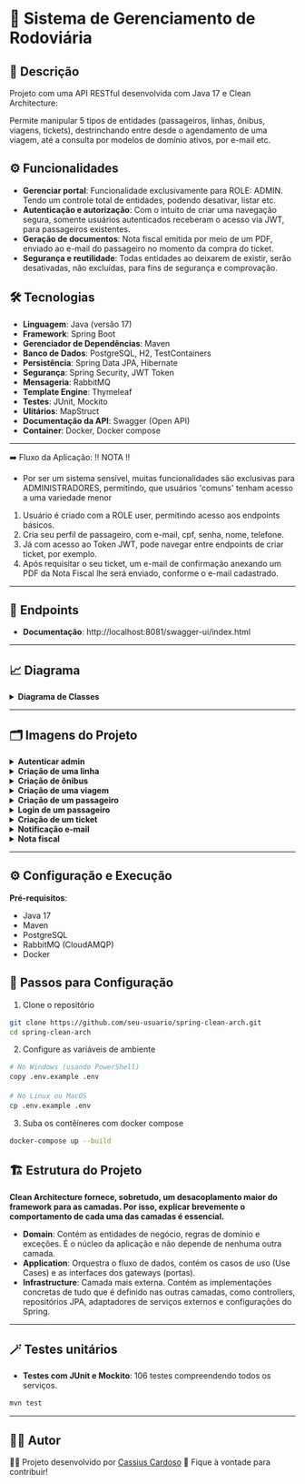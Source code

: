 # 🏥 Sistema de Gerenciamento de Rodoviária

## 📄 Descrição
Projeto com uma API RESTful desenvolvida com Java 17 e Clean Architecture:

Permite manipular 5 tipos de entidades (passageiros, linhas, ônibus, viagens, tickets), destrinchando entre
desde o agendamento de uma viagem, até a consulta por modelos de domínio ativos, por e-mail etc.

## ⚙️ Funcionalidades
- **Gerenciar portal**: Funcionalidade exclusivamente para ROLE: ADMIN. Tendo um controle total de entidades, podendo desativar, listar etc.
- **Autenticação e autorização**: Com o intuito de criar uma navegação segura, somente usuários autenticados receberam o acesso via JWT, para passageiros existentes.
- **Geração de documentos**: Nota fiscal emitida por meio de um PDF, enviado ao e-mail do passageiro no momento da compra do ticket.
- **Segurança e reutilidade**: Todas entidades ao deixarem de existir, serão desativadas, não excluídas, para fins de segurança e comprovação.

## 🛠️ Tecnologias
- **Linguagem**: Java (versão 17)
- **Framework**: Spring Boot
- **Gerenciador de Dependências**: Maven
- **Banco de Dados**: PostgreSQL, H2, TestContainers
- **Persistência**: Spring Data JPA, Hibernate
- **Segurança**: Spring Security, JWT Token
- **Mensageria**: RabbitMQ
- **Template Engine**: Thymeleaf
- **Testes**: JUnit, Mockito
- **Ulitários**: MapStruct
- **Documentação da API**: Swagger (Open API)
- **Container**: Docker, Docker compose

---
➡️ Fluxo da Aplicação:
!! NOTA !!
- Por ser um sistema sensível, muitas funcionalidades são exclusivas para ADMINISTRADORES, permitindo, que usuários 'comuns' tenham acesso a uma variedade menor

1. Usuário é criado com a ROLE user, permitindo acesso aos endpoints básicos.
2. Cria seu perfil de passageiro, com e-mail, cpf, senha, nome, telefone.
3. Já com acesso ao Token JWT, pode navegar entre endpoints de criar ticket, por exemplo.
4. Após requisitar o seu ticket, um e-mail de confirmação anexando um PDF da Nota Fiscal lhe será enviado, conforme o e-mail cadastrado.

---

## 📝 Endpoints
- **Documentação**:
  http://localhost:8081/swagger-ui/index.html

---

## 📈 Diagrama

<details>
    <summary><b>Diagrama de Classes</b></summary>
    <img src="./assets/diagramarodoviaria.png" alt="Diagrama de Classes" height="600">
</details>

---

## 🗂️ Imagens do Projeto

<details>
  <summary><b>Autenticar admin</b></summary>
  <img src="./assets/adminlogin.png" alt="Imagem da autenticação de um admin" width="500">
</details>

<details>
  <summary><b>Criação de uma linha</b></summary>
  <img src="./assets/adminlinhas.png" alt="Imagem de criação de uma linha" width="500">
</details>

<details>
  <summary><b>Criação de ônibus</b></summary>
  <img src="./assets/adminonibus.png" alt="Imagem de criação de um ônibus" width="500">
</details>

<details>
  <summary><b>Criação de uma viagem</b></summary>
  <img src="./assets/adminviagens.png" alt="Imagem da criação de uma viagem" width="500">
</details>

<details>
  <summary><b>Criação de um passageiro</b></summary>
  <img src="./assets/passageiros.png" alt="Imagem da criação de um passageiro" width="500">
</details>

<details>
  <summary><b>Login de um passageiro</b></summary>
  <img src="./assets/passageiroslogin.png" alt="Imagem do login do passageiro" width="500">
</details>

<details>
  <summary><b>Criação de um ticket</b></summary>
  <img src="./assets/tickets.png" alt="Imagem de um ticket" width="500">
</details>

<details>
  <summary><b>Notificação e-mail</b></summary>
  <img src="./assets/notificacao1.png" alt="Imagem de um ticket" width="500">
</details>

<details>
  <summary><b>Nota fiscal</b></summary>
  <img src="./assets/notafiscal.png" alt="Imagem da nota fiscal" width="800">
</details>


---

## ⚙️ Configuração e Execução

**Pré-requisitos**:

- Java 17
- Maven
- PostgreSQL
- RabbitMQ (CloudAMQP)
- Docker

## 🚀 Passos para Configuração

1. Clone o repositório
````bash
git clone https://github.com/seu-usuario/spring-clean-arch.git
cd spring-clean-arch
````
2. Configure as variáveis de ambiente
```bash
# No Windows (usando PowerShell)
copy .env.example .env

# No Linux ou MacOS
cp .env.example .env
```
3. Suba os contêineres com docker compose
```bash
docker-compose up --build
```
## 🏗️ Estrutura do Projeto 

**Clean Architecture fornece, sobretudo, um desacoplamento maior do framework para as camadas. Por isso, explicar brevemente o comportamento de cada uma das camadas é essencial.**

- **Domain**: Contém as entidades de negócio, regras de domínio e exceções. É o núcleo da aplicação e não depende de nenhuma outra camada.
- **Application**: Orquestra o fluxo de dados, contém os casos de uso (Use Cases) e as interfaces dos gateways (portas).
- **Infrastructure**: Camada mais externa. Contém as implementações concretas de tudo que é definido nas outras camadas, como controllers, repositórios JPA, adaptadores de serviços externos e configurações do Spring.

---

## 🪄  Testes unitários
- **Testes com JUnit e Mockito**: 106 testes compreendendo todos os serviços.
```bash
mvn test
```
---

## 🙋‍♀️ Autor

👩‍💻 Projeto desenvolvido por [Cassius Cardoso](https://www.linkedin.com/in/cassiuscardosoo/)
🤝 Fique à vontade para contribuir!